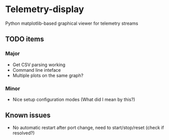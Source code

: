 # Telemetry-display
Python matplotlib-based graphical viewer for telemetry streams

## TODO items
### Major
* Get CSV parsing working
* Command line inteface
* Multiple plots on the same graph?  

### Minor
* Nice setup configuration modes (What did I mean by this?)

## Known issues
* No automatic restart after port change, need to start/stop/reset (check if resolved?)
